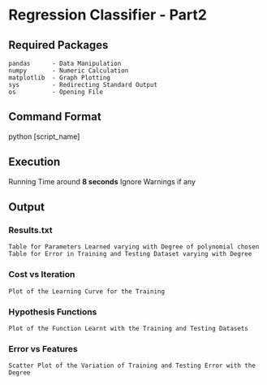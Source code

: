 # Regression Classifier - Part2

## Required Packages
	pandas 	    - Data Manipulation
	numpy 	    - Numeric Calculation
	matplotlib  - Graph Plotting
	sys 	    - Redirecting Standard Output
	os 		    - Opening File 

## Command Format
python [script_name]

## Execution
Running Time around **8 seconds**
Ignore Warnings if any

## Output

### Results.txt
	Table for Parameters Learned varying with Degree of polynomial chosen
	Table for Error in Training and Testing Dataset varying with Degree
### Cost vs Iteration
	Plot of the Learning Curve for the Training
### Hypothesis Functions
	Plot of the Function Learnt with the Training and Testing Datasets
### Error vs Features
	Scatter Plot of the Variation of Training and Testing Error with the Degree
